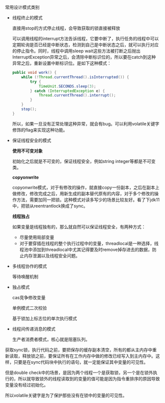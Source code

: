 常用设计模式类别

- 线程终止的模式

  直接用stop的方式停止线程，会导致获取的锁直接被释放

  可以调用线程的interrupt方法告诉线程，它要中断了，执行任务的线程中可以定期轮询是否已经是中断状态，检测到自己是中断状态之后，就可以执行对应的停止指令。同时，线程中调用sleep wait这些方法被打断之后抛出InterruptException异常之后，会清除中断标识位的，所以要在catch到这种异常之后，重新设置中断标识位。是如下这种模式：

  ```java
  public void work() {
      while (!Thread.currentThread().isInterrupted()) {
          try {
              TimeUnit.SECONDS.sleep(3);
          } catch (InterruptedException e) {
              Thread.currentThread().interrupt();
          }
      }
      stop();
  }
  ```

  所以，如果一旦没有正常处理这种异常，就会有bug。可以利用volatile关键字修饰的flag来实现这种功能。

- 保证线程安全的模式

  **使用不可变对象**

  初始化之后就是不可变的，保证线程安全，例如string integer等都是不可变类。

  **copyonwrite**

  copyonwrite模式，对于有修改的操作，就直接copy一份副本，之后在副本上做修改，修改完成之后，用新生成的副本替代原有的内容，对于多个修改的操作方法，需要加同一把锁。这种模式对读多写少的场景比较友好。看了下jdk11中，把锁从reentrantlock换成了sync。

  **线程独占**

  如果变量是线程独有的，那么就自然可以保证线程安全，有两种方式：

  - 尽量使用局部变量
  - 对于要穿插在线程的整个执行过程中的变量，threadlocal是一种选择，线程池中添加到threadlocal中尤其记得要及时remove掉存进去的数据，防止内存泄漏以及线程安全问题。

- 多线程协作的模式

  等待唤醒机制

- 独占模式

  cas竞争修改变量

  单例模式二次校验

  基于锁加上标志位的单次执行模式

- 线程间传递消息的模式

  生产者消费者模式，核心就是阻塞队列。



获取sync锁，执行代码之前，要把保存的缓存副本清空，所有的都从主内存中重新读取，释放锁之前，要保证所有在工作内存中做的修改已经写入到主内存中。这样，只要是在sync代码块中执行的语句，就一定能保证其中变量的可见性。

但是double check中的场景，是因为两个线程一个是获取锁，另一个是在锁外执行的，所以就导致锁外的线程读取到的变量的值可能是因为指令重排序的原因导致变量没有经过初始化。

所以volatile关键字是为了保护那些没有在锁中的变量的可见性。